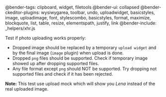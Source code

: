 @bender-tags: clipboard, widget, filetools
@bender-ui: collapsed
@bender-ckeditor-plugins: wysiwygarea, toolbar, undo, uploadwidget, basicstyles, image, uploadimage, font, stylescombo, basicstyles, format, maximize, blockquote, list, table, resize, elementspath, justify, link
@bender-include: _helpers/xhr.js

Test if photo uploading works properly:

* Dropped image should be replaced by a temporary `upload widget` and by the final image (`image` plugin) when upload is done.
* Dropped `png` files should be supported. Check if temporary image showed up after dropping supported files.
* Any file format except `png` should NOT be supported. Try dropping not supported files and check if it has been rejected.

**Note:** This test use upload mock which will show you *Lena* instead of the real uploaded image.